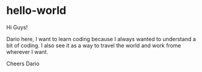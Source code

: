 # hello-world
Hi Guys!

Dario here, I want to learn coding because I always wanted to understand a bit of  coding.
I also see it as a way to travel the world and work frome wherever I want.

Cheers
Dario
